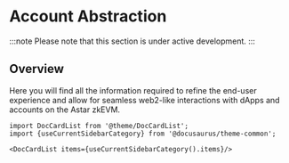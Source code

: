 # Account Abstraction

:::note
Please note that this section is under active development. 
:::

## Overview
Here you will find all the information required to refine the end-user experience and allow for seamless web2-like interactions with dApps and accounts on the Astar zkEVM.

```mdx-code-block
import DocCardList from '@theme/DocCardList';
import {useCurrentSidebarCategory} from '@docusaurus/theme-common';

<DocCardList items={useCurrentSidebarCategory().items}/>
```